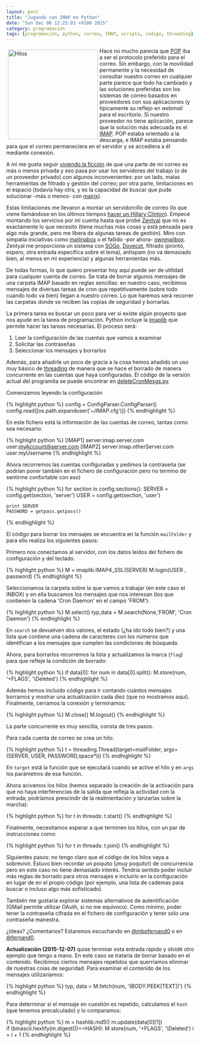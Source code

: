 ```yaml
---
layout: post
title: "Jugando con IMAP en Python"
date: "Sun Dec 06 12:25:01 +0100 2015"
category: programación
tags: [programación, python, correo, IMAP, scripts, código, threading]
---
```





<a href="https://www.flickr.com/photos/fernand0/415859306" title="Hilos"><img src="https://c1.staticflickr.com/1/52/415859306_e77c449fd3_m.jpg" width="240"  alt="Hilos" style="float:left; margin:5px"></a>
Hace no mucho parecía que [POP](https://es.wikipedia.org/wiki/Post_Office_Protocol) iba a ser el protocolo preferido para el correo. Sin embargo, con la movilidad permanente y la necesidad de consultar nuestro correo en cualquier parte parece que todo ha cambiado y las soluciones preferidas son los sistemas de correo basados en proveedores con sus aplicaciones (y típicamente su reflejo en *webmail* para el escritorio. Si nuestro proveedor no tiene aplicación, parece que la solución más adecuada es el [IMAP](https://es.wikipedia.org/wiki/Internet_Message_Access_Protocol). 
POP estaba orientado a la descarga, e IMAP estaba pensando para que el correo permaneciera en el servidor y se accediera a él mediante conexión.

A mi me gusta seguir [viviendo la ficción](https://mako.cc/copyrighteous/google-has-most-of-my-email-because-it-has-all-of-yours) de que una parte de mi correo es más o menos privada y eso pasa por usar los servidores del trabajo (o de un proveedor privado) con algunos inconvenientes: por un lado, malas herramientas de filtrado y gestión del correo; por otra parte, limitaciones en el espacio (todavía hay otra, y es la capacidad de buscar que pude solucionar -más o menos- con [mairix](https://github.com/rc0/mairix)).

Estas limitaciones me llevaron a montar un servidorcillo de correo (lo que viene llamándose en los últimos tiempos [hacer un Hillary Clinton](https://en.wikipedia.org/wiki/Hillary_Clinton_email_controversy)). Empecé montando los servicios por mi cuenta hasta que probé [Zentyal](http://www.zentyal.com/) que no es exactamente lo que necesito (tiene muchas más cosas y está pensada para algo más grande, pero me libera de algunas tareas de gestión). Miro con simpatía iniciativas como [mailinabox](https://github.com/mail-in-a-box/mailinabox) o el fallido -por ahora- [ownmailbox](https://www.own-mailbox.com/).
Zentyal me proporciona un sistema con [SOGo](http://www.sogo.nu/), [Dovecot](http://www.dovecot.org/), filtrado (pronto, espero, otra entrada específica sobre el tema), antispam (no va demasiado bien, al menos en mi experiencia) y algunas herramientas más.

De todas formas, lo que quiero presentar hoy aquí puede ser de utilidad para cualquier cuenta de correo. Se trata de borrar algunos mensajes de una carpeta IMAP basado en reglas sencillas: en nuestro caso, recibimos mensajes de diversas tareas de cron que repetitivamente (sobre todo cuando todo va bien) llegan a nuestro correo. Lo que haremos será recorrer las carpetas donde se reciben las copias de seguridad y borrarlas.

La primera tarea es buscar un poco para ver si existe algún proyecto que nos ayude en la tarea de programación. Python incluye la [imaplib](https://docs.python.org/2/library/imaplib.html) que permite hacer las tareas necesarias. El proceso será:

1. Leer la configuración de las cuentas que vamos a examinar
2. Solicitar las contraseñas
3. Seleccionar los mensajes y borrarlos

Además, para añadirle un poco de gracia a la cosa hemos añadido un uso muy básico de [threading](https://docs.python.org/2/library/threading.html) de manera que se hace el borrado de manera concurrente en las cuentas que haya configuradas. 
El código de la versión actual del programita se puede encontrar en [deleteCronMesgs.py](https://github.com/fernand0/scripts/blob/7aea007e0acf0daf9e15284d9c4f288481ef3532/deleteCronMsgs.py).

 
Comenzamos leyendo la configuración

{% highlight python %}
config = ConfigParser.ConfigParser()
config.read([os.path.expanduser('~/IMAP.cfg')])
{% endhighlight %}

En este fichero está la información de las cuentas de correo, tantas como sea necesario:

{% highlight python %}
[IMAP1]
server:imap.server.com
user:myAccount@server.com
[IMAP2]
server:imap.otherServer.com
user:myUsername
{% endhighlight %}

Ahora recorremos las cuentas configuradas y pedimos la contraseña (se podrían poner también en el fichero de configuración pero no termino de sentirme confortable con eso)

{% highlight python %}
for section in config.sections():
	SERVER = config.get(section, 'server')
	USER   = config.get(section, 'user')

	print SERVER
	PASSWORD = getpass.getpass()
{% endhighlight %}

El código para borrar los mensajes se encuentra en la función `mailFolder` y para ello realiza los siguientes pasos:

Primero nos conectamos al servidor, con los datos leídos del fichero de configuración y del teclado.

{% highlight python %}
	M = imaplib.IMAP4_SSL(SERVER)
	M.login(USER , password)
{% endhighlight %}

Seleccionamos la carpeta sobre la que vamos a trabajar (en este caso el INBOX) y en ella buscamos los mensajes que nos interesan (los que contienen la cadena 'Cron Daemon' en el campo 'FROM'):

{% highlight python %}
	M.select()
	typ,data = M.search(None,'FROM', 'Cron Daemon')
{% endhighlight %}

En `search` se devuelven dos valores, el estado (¿ha ido todo bien?) y una lista que contiene una cadena de caracteres con los números que identifican a los mensajes que cumplen las condiciones de búsqueda.

Ahora, para borrarlos recorremos la lista y actualizamos la marca (`flag`) para que refleje la condición de borrado:

{% highlight python %}
	if data[0]: 
		for num in data[0].split():
			M.store(num, '+FLAGS', '\\Deleted')
{% endhighlight %}

Además hemos incluido código para ir contando cuántos mensajes borramos y mostrar una actualización cada diez (que no mostramos aquí).
Finalmente, cerramos la conexión y terminamos:


{% highlight python %}
	M.close()
	M.logout()
{% endhighlight %}

La parte concurrente es muy sencilla, consta de tres pasos.

Para cada cuenta de correo se crea un hilo:

{% highlight python %}
	t = threading.Thread(target=mailFolder, args=(SERVER, USER, PASSWORD,space*i))
{% endhighlight %}

En `target` está la función que se ejecutará cuando se active el hilo y en `args` los parámetros de esa función.

Ahora acivamos los hilos (hemos separado la creación de la activación para que no haya interferencias de la salida que refleja la actividad con la entrada; podríamos prescindir de la realmientación y lanzarlas sobre la marcha):

{% highlight python %}
for t in threads:
	t.start()
{% endhighlight %}

Finalmente, necesitamos esperar a que terminen los hilos, con un par de instrucciones como:

{% highlight python %}
for t in threads:
	t.join()
{% endhighlight %}

Siguientes pasos: no tengo claro que el código de los hilos vaya a sobrevivir. Estuvo bien recordar un poquito (¡muy poquito!) de concurrencia pero en este caso no tiene demasiado interés. Tendría sentido poder incluir más reglas de borrado para otros mensajes e incluirlo en la configuración en lugar de en el propio código (por ejemplo, una lista de cademas para buscar o incluso algo más sofisticado). 

También me gustaría explorar sistemas alternativos de autentificación (GMail permite utilizar OAuth, si no me equivoco). Como mínimo, poder tener la contraseña cifrada en el fichero de configuración y tener sólo una contraseña manestra.

¿Ideas? ¿Comentarios? Estaremos escuchando en [@mbpfernand0](http://twitter.com/mbpfernand0) o en [@fernand0](http://twitter.com/fernand0).

**Actualización (2015-12-07)** quise terminar esta entrada rápido y olvidé otro ejemplo que tengo a mano. En este caso se trataría de borrar basado en el contenido. Recibimos ciertos mensajes repetidos que querríamos eliminar de nuestras coias de seguridad. Para examinar el contenido de los mensajes utilizaríamos:

{% highlight python %}
	typ, data = M.fetch(num, '(BODY.PEEK[TEXT])')
{% endhighlight %}

Para determinar si el mensaje en cuestión es repetido, calculamos el `hash` (que tenemos precalculado) y lo comparamos:

{% highlight python %}
	m = hashlib.md5()
	m.update(data[0][1])	
	if (binascii.hexlify(m.digest())==HASH):
		M.store(num, '+FLAGS', '\\Deleted')
		i = i + 1
{% endhighlight %}
